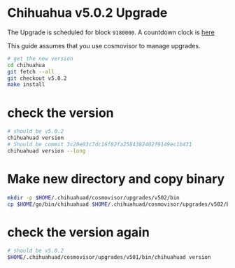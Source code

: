 # Chihuahua v5.0.2 Upgrade

The Upgrade is scheduled for block `9180000`. A countdown clock is [here](https://www.mintscan.io/chihuahua/blocks/9180000)

This guide assumes that you use cosmovisor to manage upgrades.

```bash
# get the new version
cd chihuahua
git fetch --all
git checkout v5.0.2
make install
```

# check the version

```bash
# should be v5.0.2
chihuahuad version
# Should be commit 3c20e93c7dc16f82fa2584382402f9149ec1b431
chihuahuad version --long
```

# Make new directory and copy binary

```bash
mkdir -p $HOME/.chihuahuad/cosmovisor/upgrades/v502/bin
cp $HOME/go/bin/chihuahuad $HOME/.chihuahuad/cosmovisor/upgrades/v502/bin
```

# check the version again

```bash
# should be v5.0.2
$HOME/.chihuahuad/cosmovisor/upgrades/v501/bin/chihuahuad version
```
